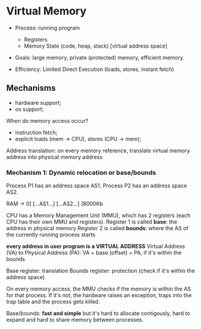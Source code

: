 # Virtual Memory

- Process: running program
	- Registers
	- Memory State (code, heap, stack) [virtual address space]

- Goals: large memory, private (protected) memory, efficient memory.
- Efficiency: Limited Direct Execution (loads, stores, instant fetch)


## Mechanisms
- hardware support;
- os support;

When do memory access occur?
- instruction fetch;
- explicit loads (mem -> CPU), stores (CPU -> mem);

Address translation: on every memory reference, translate virtual memory address into physical memory address

### Mechanism 1: Dynamic relocation or base/bounds
Process P1 has an address space AS1.
Process P2 has an address space AS2.

RAM -> 0[       [...AS1...]  [...AS2...]  ]8000Kb

CPU has a Memory Management Unit (MMU), which has 2 registers (each CPU has their own MMU and registers).
Register 1 is called **base**: the address in physical memory
Register 2 is called **bounds**: where the AS of the currently running process starts

**every address in user program is a VIRTUAL ADDRESS**
Virtual Address (VA) to Physical Address (PA): VA + base (offset) = PA, if it's within the bounds

Base register: translation
Bounds register: protection (check if it's within the address space)

On every memory access, the MMU checks if the memory is within the AS for that process. If it's not, the hardware raises an exception, traps into the trap table and the process gets killed.

Base/bounds: **fast and simple** but it's hard to allocate contigously, hard to expand and hard to share memory between processes.
